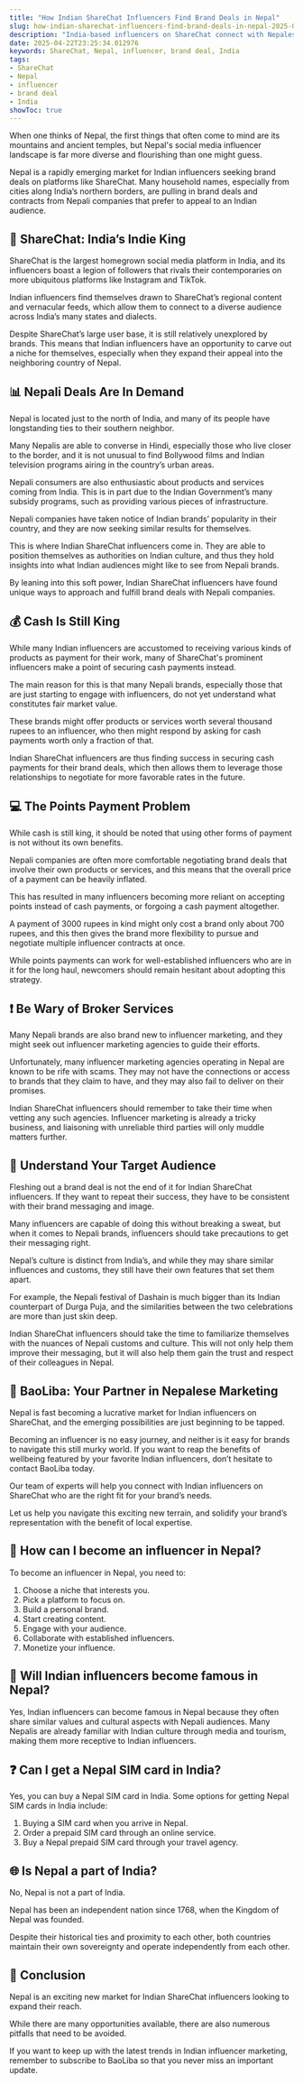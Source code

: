 ```yaml
---
title: "How Indian ShareChat Influencers Find Brand Deals in Nepal"
slug: how-indian-sharechat-influencers-find-brand-deals-in-nepal-2025-04-22
description: "India-based influencers on ShareChat connect with Nepalese brands on their own terms. Here’s how they do it."
date: 2025-04-22T23:25:34.012976
keywords: ShareChat, Nepal, influencer, brand deal, India
tags:
- ShareChat
- Nepal
- influencer
- brand deal
- India
showToc: true
---
```


When one thinks of Nepal, the first things that often come to mind are its mountains and ancient temples, but Nepal's social media influencer landscape is far more diverse and flourishing than one might guess.

Nepal is a rapidly emerging market for Indian influencers seeking brand deals on platforms like ShareChat. Many household names, especially from cities along India’s northern borders, are pulling in brand deals and contracts from Nepali companies that prefer to appeal to an Indian audience.

## 🚩 ShareChat: India’s Indie King

ShareChat is the largest homegrown social media platform in India, and its influencers boast a legion of followers that rivals their contemporaries on more ubiquitous platforms like Instagram and TikTok.

Indian influencers find themselves drawn to ShareChat’s regional content and vernacular feeds, which allow them to connect to a diverse audience across India’s many states and dialects. 

Despite ShareChat’s large user base, it is still relatively unexplored by brands. This means that Indian influencers have an opportunity to carve out a niche for themselves, especially when they expand their appeal into the neighboring country of Nepal.

## 📊 Nepali Deals Are In Demand

Nepal is located just to the north of India, and many of its people have longstanding ties to their southern neighbor. 

Many Nepalis are able to converse in Hindi, especially those who live closer to the border, and it is not unusual to find Bollywood films and Indian television programs airing in the country’s urban areas.

Nepali consumers are also enthusiastic about products and services coming from India. This is in part due to the Indian Government’s many subsidy programs, such as providing various pieces of infrastructure.

Nepali companies have taken notice of Indian brands’ popularity in their country, and they are now seeking similar results for themselves. 

This is where Indian ShareChat influencers come in. They are able to position themselves as authorities on Indian culture, and thus they hold insights into what Indian audiences might like to see from Nepali brands.

By leaning into this soft power, Indian ShareChat influencers have found unique ways to approach and fulfill brand deals with Nepali companies.

## 💰 Cash Is Still King

While many Indian influencers are accustomed to receiving various kinds of products as payment for their work, many of ShareChat's prominent influencers make a point of securing cash payments instead.

The main reason for this is that many Nepali brands, especially those that are just starting to engage with influencers, do not yet understand what constitutes fair market value.

These brands might offer products or services worth several thousand rupees to an influencer, who then might respond by asking for cash payments worth only a fraction of that.

Indian ShareChat influencers are thus finding success in securing cash payments for their brand deals, which then allows them to leverage those relationships to negotiate for more favorable rates in the future.

## 💻 The Points Payment Problem

While cash is still king, it should be noted that using other forms of payment is not without its own benefits. 

Nepali companies are often more comfortable negotiating brand deals that involve their own products or services, and this means that the overall price of a payment can be heavily inflated.

This has resulted in many influencers becoming more reliant on accepting points instead of cash payments, or forgoing a cash payment altogether.

A payment of 3000 rupees in kind might only cost a brand only about 700 rupees, and this then gives the brand more flexibility to pursue and negotiate multiple influencer contracts at once.

While points payments can work for well-established influencers who are in it for the long haul, newcomers should remain hesitant about adopting this strategy.

## ❗ Be Wary of Broker Services

Many Nepali brands are also brand new to influencer marketing, and they might seek out influencer marketing agencies to guide their efforts. 

Unfortunately, many influencer marketing agencies operating in Nepal are known to be rife with scams. They may not have the connections or access to brands that they claim to have, and they may also fail to deliver on their promises.

Indian ShareChat influencers should remember to take their time when vetting any such agencies. Influencer marketing is already a tricky business, and liaisoning with unreliable third parties will only muddle matters further.

## 🔎 Understand Your Target Audience

Fleshing out a brand deal is not the end of it for Indian ShareChat influencers. If they want to repeat their success, they have to be consistent with their brand messaging and image.

Many influencers are capable of doing this without breaking a sweat, but when it comes to Nepali brands, influencers should take precautions to get their messaging right.

Nepal’s culture is distinct from India’s, and while they may share similar influences and customs, they still have their own features that set them apart.

For example, the Nepali festival of Dashain is much bigger than its Indian counterpart of Durga Puja, and the similarities between the two celebrations are more than just skin deep.

Indian ShareChat influencers should take the time to familiarize themselves with the nuances of Nepali customs and culture. This will not only help them improve their messaging, but it will also help them gain the trust and respect of their colleagues in Nepal.

## 🤝 BaoLiba: Your Partner in Nepalese Marketing

Nepal is fast becoming a lucrative market for Indian influencers on ShareChat, and the emerging possibilities are just beginning to be tapped. 

Becoming an influencer is no easy journey, and neither is it easy for brands to navigate this still murky world. If you want to reap the benefits of wellbeing featured by your favorite Indian influencers, don’t hesitate to contact BaoLiba today.

Our team of experts will help you connect with Indian influencers on ShareChat who are the right fit for your brand’s needs. 

Let us help you navigate this exciting new terrain, and solidify your brand’s representation with the benefit of local expertise. 


## 🤔 How can I become an influencer in Nepal?

To become an influencer in Nepal, you need to:

1. Choose a niche that interests you.
2. Pick a platform to focus on.
3. Build a personal brand.
4. Start creating content.
5. Engage with your audience.
6. Collaborate with established influencers.
7. Monetize your influence.

## 📢 Will Indian influencers become famous in Nepal?

Yes, Indian influencers can become famous in Nepal because they often share similar values and cultural aspects with Nepali audiences. Many Nepalis are already familiar with Indian culture through media and tourism, making them more receptive to Indian influencers.

## ❓ Can I get a Nepal SIM card in India?

Yes, you can buy a Nepal SIM card in India. Some options for getting Nepal SIM cards in India include:

1. Buying a SIM card when you arrive in Nepal.
2. Order a prepaid SIM card through an online service.
3. Buy a Nepal prepaid SIM card through your travel agency.

## 🌐 Is Nepal a part of India?

No, Nepal is not a part of India. 

Nepal has been an independent nation since 1768, when the Kingdom of Nepal was founded. 

Despite their historical ties and proximity to each other, both countries maintain their own sovereignty and operate independently from each other. 

## 🔗 Conclusion 

Nepal is an exciting new market for Indian ShareChat influencers looking to expand their reach. 

While there are many opportunities available, there are also numerous pitfalls that need to be avoided.

If you want to keep up with the latest trends in Indian influencer marketing, remember to subscribe to BaoLiba so that you never miss an important update.